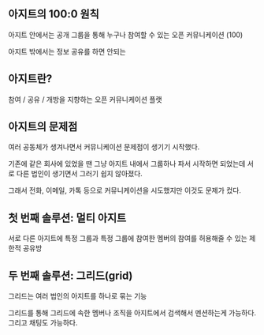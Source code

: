 ## 아지트의 100:0 원칙

아지트 안에서는 공개 그룹을 통해 누구나 참여할 수 있는 오픈 커뮤니케이션 (100)

아지트 밖에서는 정보 공유를 하면 안되는 

## 아지트란?

참여 / 공유 / 개방을 지향하는 오픈 커뮤니케이션 플랫

## 아지트의 문제점

여러 공동체가 생겨나면서 커뮤니케이션 문제점이 생기기 시작했다. 

기존에 같은 회사에 있었을 땐 그냥 아지트 내에서 그룹하나 파서 시작하면 되었는데 서로 다른 법인이 생기면서 그러기 쉽지 않아졌다.

그래서 전화, 이메일, 카톡 등으로 커뮤니케이션을 시도했지만 이것도 문제가 컸다.

## 첫 번째 솔루션: 멀티 아지트

서로 다른 아지트에 특정 그룹과 특정 그룹에 참여한 멤버의 참여를 허용해줄 수 있는 제한적 공유방

## 두 번째 솔루션: 그리드(grid)

그리드는 여러 법인의 아지트를 하나로 묶는 기능 

그리드를 통해 그리드에 속한 멤버나 조직을 아지트에서 검색해서 멘션하는게 가능하다. 그리고 채팅도 가능하다.